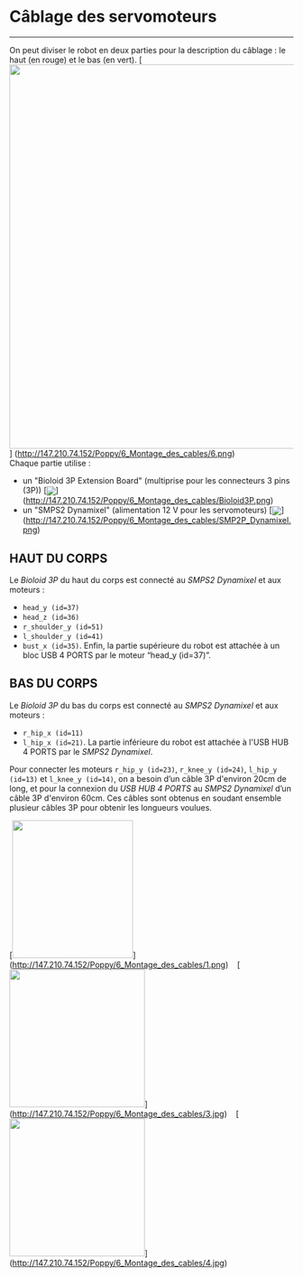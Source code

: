 # Câblage des servomoteurs
---

On peut diviser le robot en deux parties pour la description du câblage : le haut (en rouge) et le bas (en vert). 
[<img src="http://147.210.74.152/Poppy/6_Montage_des_cables/6.png" align="bottom" width="620" height="680">]
(http://147.210.74.152/Poppy/6_Montage_des_cables/6.png)<BR>
Chaque partie utilise :
- un "Bioloid 3P Extension Board" (multiprise pour les connecteurs 3 pins (3P)) [<img src="http://147.210.74.152/Poppy/6_Montage_des_cables/Bioloid3P.png" align="center">]
(http://147.210.74.152/Poppy/6_Montage_des_cables/Bioloid3P.png)   
- un "SMPS2 Dynamixel" (alimentation 12 V pour les servomoteurs) [<img src="http://147.210.74.152/Poppy/6_Montage_des_cables/SMP2P_Dynamixel.png"  align="center">]
(http://147.210.74.152/Poppy/6_Montage_des_cables/SMP2P_Dynamixel.png) 


## HAUT DU CORPS
Le *Bioloid 3P* du haut du corps est connecté au *SMPS2 Dynamixel* et aux moteurs :
- `head_y (id=37)`
- `head_z (id=36)` 
- `r_shoulder_y (id=51)` 
- `l_shoulder_y (id=41)` 
- `bust_x (id=35)`.
Enfin, la partie supérieure du robot est attachée à un bloc USB 4 PORTS par le moteur “head_y (id=37)”.

## BAS DU CORPS
Le *Bioloid 3P* du bas du corps est connecté au *SMPS2 Dynamixel* et aux moteurs :
- `r_hip_x (id=11)`
- `l_hip_x (id=21)`. 
La partie inférieure du robot est attachée à l'USB HUB 4 PORTS par le *SMPS2 Dynamixel*.

Pour connecter les moteurs `r_hip_y (id=23)`, `r_knee_y (id=24)`, `l_hip_y (id=13)` et `l_knee_y (id=14)`, on a besoin d’un câble 3P d'environ 20cm de long, et pour la connexion du *USB HUB 4 PORTS* au *SMPS2 Dynamixel* d’un câble 3P d'environ 60cm. Ces câbles sont obtenus en soudant ensemble plusieur câbles 3P pour obtenir les longueurs voulues.

[<img src="http://147.210.74.152/Poppy/6_Montage_des_cables/1.png" align="bottom" width="214" height="244" >]
(http://147.210.74.152/Poppy/6_Montage_des_cables/1.png)
&nbsp;&nbsp;
[<img src="http://147.210.74.152/Poppy/6_Montage_des_cables/3.jpg" width="240" height="244" >]
(http://147.210.74.152/Poppy/6_Montage_des_cables/3.jpg)
&nbsp;&nbsp;
[<img src="http://147.210.74.152/Poppy/6_Montage_des_cables/4.jpg" width="240" height="244" >]
(http://147.210.74.152/Poppy/6_Montage_des_cables/4.jpg)
